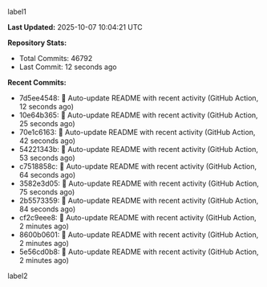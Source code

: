 
label1 
<!-- ACTIVITY_START -->
**Last Updated:** 2025-10-07 10:04:21 UTC

**Repository Stats:**
- Total Commits: 46792
- Last Commit: 12 seconds ago

**Recent Commits:**
- 7d5ee4548: 🤖 Auto-update README with recent activity (GitHub Action, 12 seconds ago)
- 10e64b365: 🤖 Auto-update README with recent activity (GitHub Action, 25 seconds ago)
- 70e1c6163: 🤖 Auto-update README with recent activity (GitHub Action, 42 seconds ago)
- 54221343b: 🤖 Auto-update README with recent activity (GitHub Action, 53 seconds ago)
- c7518858c: 🤖 Auto-update README with recent activity (GitHub Action, 64 seconds ago)
- 3582e3d05: 🤖 Auto-update README with recent activity (GitHub Action, 75 seconds ago)
- 2b5573359: 🤖 Auto-update README with recent activity (GitHub Action, 84 seconds ago)
- cf2c9eee8: 🤖 Auto-update README with recent activity (GitHub Action, 2 minutes ago)
- 8600b0601: 🤖 Auto-update README with recent activity (GitHub Action, 2 minutes ago)
- 5e56cd0b8: 🤖 Auto-update README with recent activity (GitHub Action, 2 minutes ago)
<!-- ACTIVITY_END -->

label2
